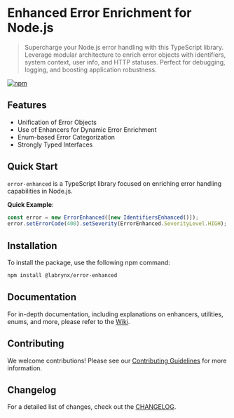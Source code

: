 # Enhanced Error Enrichment for Node.js
> Supercharge your Node.js error handling with this TypeScript library. Leverage modular architecture to enrich error objects with identifiers, system context, user info, and HTTP statuses. Perfect for debugging, logging, and boosting application robustness.

[![npm](https://img.shields.io/npm/v/%40labrynx%2Ferror-enhanced?style=for-the-badge&logo=npm&logoColor=white&link=https%3A%2F%2Fwww.npmjs.com%2Fpackage%2Ferror-enhanced
)](https://www.npmjs.com/package/@labrynx/error-enhanced)

## Features

* Unification of Error Objects
* Use of Enhancers for Dynamic Error Enrichment
* Enum-based Error Categorization
* Strongly Typed Interfaces

## Quick Start

`error-enhanced` is a TypeScript library focused on enriching error handling capabilities in Node.js. 

**Quick Example**:

```typescript
const error = new ErrorEnhanced([new IdentifiersEnhanced()]);
error.setErrorCode(400).setSeverity(ErrorEnhanced.SeverityLevel.HIGH);
```

## Installation

To install the package, use the following npm command:

```bash
npm install @labrynx/error-enhanced
```

## Documentation

For in-depth documentation, including explanations on enhancers, utilities, enums, and more, please refer to the [Wiki](https://github.com/labrynx/error-enhanced/wiki).

## Contributing

We welcome contributions! Please see our [Contributing Guidelines](https://github.com/labrynx/error-enhanced/blob/main/docs/CONTRIBUTING.md) for more information.

## Changelog

For a detailed list of changes, check out the [CHANGELOG](docs/CHANGELOG.md).
